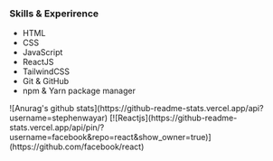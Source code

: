 <h3>Skills & Experirence</h3>
<ul>
  <li>HTML</li>
  <li>CSS</li>
  <li>JavaScript</li>
  <li>ReactJS</li>
   <li>TailwindCSS</li>
  <li>Git & GitHub</li>
  <li>npm & Yarn package manager</li>
</ul> 
![Anurag's github stats](https://github-readme-stats.vercel.app/api?username=stephenwayar)
[![Reactjs](https://github-readme-stats.vercel.app/api/pin/?username=facebook&repo=react&show_owner=true)](https://github.com/facebook/react)



